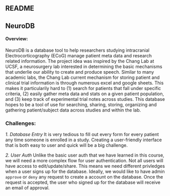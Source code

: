 ## README

## NeuroDB

#### Overview: 
NeuroDB is a database tool to help researchers studying intracranial Electrocorticography (ECoG) manage patient meta data and research related information. The project idea was inspired by the Chang Lab at UCSF, a neurosurgery lab interested in determining the basic mechanisms that underlie our ability to create and produce speech. Similar to many academic labs, the Chang Lab current mechanism for storing patient and clinical trial information is through numerous excel and google sheets. This makes it particularily hard to (1) search for patients that fall under specific criteria, (2) easily gather meta data and stats on a given patient population, and (3) keep track of experimental trial notes across studies. This database hopes to be a tool of use for searching, sharing, storing, organizing and gathering patient/subject data across studies and within the lab.

### Challenges: 
*1. Database Entry*
It is very tedious to fill out every form for every patient any time someone is enrolled in a study. Creating a user-friendly interface that is both easy to user and quick will be a big challenge. 

*2. User Auth* 
Unlike the basic user auth that we have learned in this course, we will need a more complex flow for user authentication. Not all users will have access to edit/update/share. This means we need different privledges when a user signs up for the database. Ideally, we would like to have admin `approve` or `deny` any request to create a account on the database. Once the request is accepted, the user who signed up for the database will receive an email of approval. 


